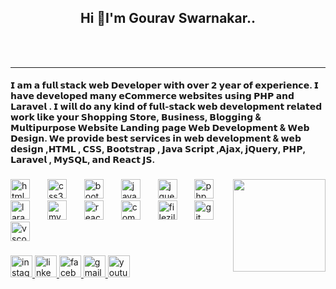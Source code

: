 <h2 align="center">Hi 👋I'm Gourav Swarnakar..</h2>  </br> </br>
<hr>
<h4>𝗜 𝗮𝗺 𝗮 𝗳𝘂𝗹𝗹 𝘀𝘁𝗮𝗰𝗸 𝘄𝗲𝗯 𝗗𝗲𝘃𝗲𝗹𝗼𝗽𝗲𝗿 𝘄𝗶𝘁𝗵 𝗼𝘃𝗲𝗿 𝟮 𝘆𝗲𝗮𝗿 𝗼𝗳 𝗲𝘅𝗽𝗲𝗿𝗶𝗲𝗻𝗰𝗲. 𝗜 𝗵𝗮𝘃𝗲 𝗱𝗲𝘃𝗲𝗹𝗼𝗽𝗲𝗱 𝗺𝗮𝗻𝘆 𝗲𝗖𝗼𝗺𝗺𝗲𝗿𝗰𝗲 𝘄𝗲𝗯𝘀𝗶𝘁𝗲𝘀 𝘂𝘀𝗶𝗻𝗴 𝗣𝗛𝗣 𝗮𝗻𝗱 𝗟𝗮𝗿𝗮𝘃𝗲𝗹 . 𝗜 𝘄𝗶𝗹𝗹 𝗱𝗼 𝗮𝗻𝘆 𝗸𝗶𝗻𝗱 𝗼𝗳 𝗳𝘂𝗹𝗹-𝘀𝘁𝗮𝗰𝗸 𝘄𝗲𝗯 𝗱𝗲𝘃𝗲𝗹𝗼𝗽𝗺𝗲𝗻𝘁 𝗿𝗲𝗹𝗮𝘁𝗲𝗱 𝘄𝗼𝗿𝗸 𝗹𝗶𝗸𝗲 𝘆𝗼𝘂𝗿 𝗦𝗵𝗼𝗽𝗽𝗶𝗻𝗴 𝗦𝘁𝗼𝗿𝗲, 𝗕𝘂𝘀𝗶𝗻𝗲𝘀𝘀, 𝗕𝗹𝗼𝗴𝗴𝗶𝗻𝗴 & 𝗠𝘂𝗹𝘁𝗶𝗽𝘂𝗿𝗽𝗼𝘀𝗲 𝗪𝗲𝗯𝘀𝗶𝘁𝗲 𝗟𝗮𝗻𝗱𝗶𝗻𝗴 𝗽𝗮𝗴𝗲 𝗪𝗲𝗯 𝗗𝗲𝘃𝗲𝗹𝗼𝗽𝗺𝗲𝗻𝘁 & 𝗪𝗲𝗯 𝗗𝗲𝘀𝗶𝗴𝗻. 𝗪𝗲 𝗽𝗿𝗼𝘃𝗶𝗱𝗲 𝗯𝗲𝘀𝘁 𝘀𝗲𝗿𝘃𝗶𝗰𝗲𝘀 𝗶𝗻 𝘄𝗲𝗯 𝗱𝗲𝘃𝗲𝗹𝗼𝗽𝗺𝗲𝗻𝘁 & 𝘄𝗲𝗯 𝗱𝗲𝘀𝗶𝗴𝗻 ,𝗛𝗧𝗠𝗟 , 𝗖𝗦𝗦, 𝗕𝗼𝗼𝘁𝘀𝘁𝗿𝗮𝗽 , 𝗝𝗮𝘃𝗮 𝗦𝗰𝗿𝗶𝗽𝘁 ,𝗔𝗷𝗮𝘅, 𝗷𝗤𝘂𝗲𝗿𝘆, 𝗣𝗛𝗣, 𝗟𝗮𝗿𝗮𝘃𝗲𝗹 , 𝗠𝘆𝗦𝗤𝗟, 𝗮𝗻𝗱 𝗥𝗲𝗮𝗰𝘁 𝗝𝗦.</h4>

###

<img align="right" height="148" src="https://kyptronix.us/images/webp/Gourav-Swarnakar%20(1).webp"  />

###

<div align="left">
  <img src="https://cdn.jsdelivr.net/gh/devicons/devicon/icons/html5/html5-original.svg" height="31" alt="html5 logo"  />
  <img width="20" />
  <img src="https://cdn.jsdelivr.net/gh/devicons/devicon/icons/css3/css3-original.svg" height="31" alt="css3 logo"  />
  <img width="20" />
  <img src="https://cdn.jsdelivr.net/gh/devicons/devicon/icons/bootstrap/bootstrap-original.svg" height="31" alt="bootstrap logo"  />
  <img width="20" />
  <img src="https://cdn.jsdelivr.net/gh/devicons/devicon/icons/javascript/javascript-original.svg" height="31" alt="javascript logo"  />
  <img width="20" />
  <img src="https://cdn.jsdelivr.net/gh/devicons/devicon/icons/jquery/jquery-original.svg" height="31" alt="jquery logo"  />
  <img width="20" />
  <img src="https://cdn.jsdelivr.net/gh/devicons/devicon/icons/php/php-original.svg" height="31" alt="php logo"  />
  <img width="20" />
  <img src="https://cdn.jsdelivr.net/gh/devicons/devicon/icons/laravel/laravel-plain.svg" height="31" alt="laravel logo"  />
  <img width="20" />
  <img src="https://cdn.jsdelivr.net/gh/devicons/devicon/icons/mysql/mysql-original.svg" height="31" alt="mysql logo"  />
  <img width="20" />
  <img src="https://cdn.jsdelivr.net/gh/devicons/devicon/icons/react/react-original.svg" height="31" alt="react logo"  />
  <img width="20" />
  <img src="https://cdn.jsdelivr.net/gh/devicons/devicon/icons/composer/composer-original.svg" height="31" alt="composer logo"  />
  <img width="20" />
  <img src="https://cdn.jsdelivr.net/gh/devicons/devicon/icons/filezilla/filezilla-plain.svg" height="31" alt="filezilla logo"  />
  <img width="20" />
  <img src="https://cdn.jsdelivr.net/gh/devicons/devicon/icons/git/git-original.svg" height="31" alt="git logo"  />
  <img width="20" />
  <img src="https://cdn.jsdelivr.net/gh/devicons/devicon/icons/vscode/vscode-original.svg" height="31" alt="vscode logo"  />
</div>

###

<div align="left">
  <a href="https://www.instagram.com/itz_g0urav/" target="_blank">
    <img src="https://img.shields.io/static/v1?message=Instagram&logo=instagram&label=&color=E4405F&logoColor=white&labelColor=&style=for-the-badge" height="35" alt="instagram logo"  />
  </a>
  <a href="https://in.linkedin.com/in/gourav-swarnakar-089190247" target="_blank">
    <img src="https://img.shields.io/static/v1?message=LinkedIn&logo=linkedin&label=&color=0077B5&logoColor=white&labelColor=&style=for-the-badge" height="35" alt="linkedin logo"  />
  </a>
  <a href="https://www.facebook.com/itzXGourav/" target="_blank">
    <img src="https://img.shields.io/static/v1?message=Facebook&logo=facebook&label=&color=1877F2&logoColor=white&labelColor=&style=for-the-badge" height="35" alt="facebook logo"  />
  </a>
  <a href="softwaredevelopergourav@gmail.com" target="_blank">
    <img src="https://img.shields.io/static/v1?message=Gmail&logo=gmail&label=&color=D14836&logoColor=white&labelColor=&style=for-the-badge" height="35" alt="gmail logo"  />
  </a>
  <img src="https://img.shields.io/static/v1?message=Youtube&logo=youtube&label=&color=FF0000&logoColor=white&labelColor=&style=for-the-badge" height="35" alt="youtube logo"  />
</div>

###
